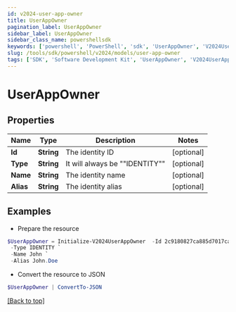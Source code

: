 ```yaml
---
id: v2024-user-app-owner
title: UserAppOwner
pagination_label: UserAppOwner
sidebar_label: UserAppOwner
sidebar_class_name: powershellsdk
keywords: ['powershell', 'PowerShell', 'sdk', 'UserAppOwner', 'V2024UserAppOwner'] 
slug: /tools/sdk/powershell/v2024/models/user-app-owner
tags: ['SDK', 'Software Development Kit', 'UserAppOwner', 'V2024UserAppOwner']
---
```



# UserAppOwner

## Properties

Name | Type | Description | Notes
------------ | ------------- | ------------- | -------------
**Id** | **String** | The identity ID | [optional] 
**Type** | **String** | It will always be ""IDENTITY"" | [optional] 
**Name** | **String** | The identity name | [optional] 
**Alias** | **String** | The identity alias | [optional] 

## Examples

- Prepare the resource
```powershell
$UserAppOwner = Initialize-V2024UserAppOwner  -Id 2c9180827ca885d7017ca8ce28a000eb `
 -Type IDENTITY `
 -Name John `
 -Alias John.Doe
```

- Convert the resource to JSON
```powershell
$UserAppOwner | ConvertTo-JSON
```


[[Back to top]](#) 

